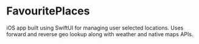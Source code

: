 # FavouritePlaces
iOS app built using SwiftUI for managing user selected locations. Uses forward and reverse geo lookup along with weather and native maps APIs. 
